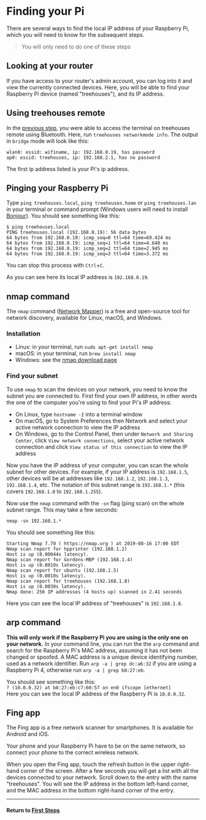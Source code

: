 # Finding your Pi

There are several ways to find the local IP address of your Raspberry Pi, which you will need to know for the subsequent steps.

> You will only need to do one of these steps

## Looking at your router

If you have access to your router's admin account, you can log into it and view the currently connected devices.  Here, you will be able to find your Raspberry Pi device (named "treehouses"), and its IP address.

## Using treehouses remote

In the [previous step](treehouses-remote.md), you were able to access the terminal on treehouses remote using Bluetooth.  Here, run `treehouses networkmode info`.  The output in `bridge` mode will look like this:
```
wlan0: essid: wifiname, ip: 192.168.0.19, has password
ap0: essid: treehouses, ip: 192.168.2.1, has no password
```
The first ip address listed is your Pi's ip address.


## Pinging your Raspberry Pi

Type `ping treehouses.local`, `ping treehouses.home` or `ping treehouses.lan` in your terminal or command prompt (Windows users will need to install [Bonjour](https://support.apple.com/kb/DL999?viewlocale=en_US&locale=en_US)). You should see something like this:
```
$ ping treehouses.local
PING treehouses.local (192.168.0.19): 56 data bytes
64 bytes from 192.168.0.19: icmp_seq=0 ttl=64 time=69.424 ms
64 bytes from 192.168.0.19: icmp_seq=1 ttl=64 time=4.640 ms
64 bytes from 192.168.0.19: icmp_seq=2 ttl=64 time=2.945 ms
64 bytes from 192.168.0.19: icmp_seq=3 ttl=64 time=3.372 ms
```
You can stop this process with `Ctrl`+`C`.

As you can see here its local IP address is `192.168.0.19`.

## nmap command

The `nmap` command ([Network Mapper](https://nmap.org)) is a free and open-source tool for network discovery, available for Linux, macOS, and Windows.

### Installation

- Linux: in your terminal, run `sudo apt-get install nmap`
- macOS: in your terminal, run `brew install nmap`
- Windows: see the [nmap download page](http://nmap.org/download.html)

### Find your subnet

To use `nmap` to scan the devices on your network, you need to know the subnet you are connected to. First find your own IP address, in other words the one of the computer you're using to find your Pi's IP address:

- On Linux, type `hostname -I` into a terminal window
- On macOS, go to System Preferences then Network and select your active network connection to view the IP address
- On Windows, go to the Control Panel, then under `Network and Sharing Center`, click `View network connections`, select your active network connection and click `View status of this connection` to view the IP address

Now you have the IP address of your computer, you can scan the whole subnet for other devices. For example, if your IP address is `192.168.1.5`, other devices will be at addresses like `192.168.1.2`, `192.168.1.3`, `192.168.1.4`, etc. The notation of this subnet range is `192.168.1.*` (this covers `192.168.1.0` to `192.168.1.255`).

Now use the `nmap` command with the `-sn` flag (ping scan) on the whole subnet range. This may take a few seconds:

`nmap -sn 192.168.1.*`

You should see something like this:
```
Starting Nmap 7.70 ( https://nmap.org ) at 2019-08-16 17:00 EDT
Nmap scan report for hpprinter (192.168.1.2)
Host is up (0.00044s latency).
Nmap scan report for Gordons-MBP (192.168.1.4)
Host is up (0.0010s latency).
Nmap scan report for ubuntu (192.168.1.5)
Host is up (0.0010s latency).
Nmap scan report for treehouses (192.168.1.8)
Host is up (0.0030s latency).
Nmap done: 256 IP addresses (4 hosts up) scanned in 2.41 seconds
```
Here you can see the local IP address of "treehouses" is `192.168.1.8`.

## arp command

**This will only work if the Raspberry Pi you are using is the only one on your network.**  In your command line, you can run the the `arp` command and search for the Raspberry Pi's MAC address, assuming it has not been changed or spoofed.  A MAC address is a unique device identifying number, used as a network identifier.  Run `arp -a | grep dc:a6:32` if you are using a Raspberry Pi 4, otherwise run `arp -a | grep b8:27:eb`.

You should see something like this:  
`? (10.0.0.32) at b8:27:eb:c7:60:57 on en0 ifscope [ethernet]`  
Here you can see the local IP address of the Raspberry Pi is `10.0.0.32`.

## Fing app

The Fing app is a free network scanner for smartphones. It is available for Android and iOS.

Your phone and your Raspberry Pi have to be on the same network, so connect your phone to the correct wireless network.

When you open the Fing app, touch the refresh button in the upper right-hand corner of the screen. After a few seconds you will get a list with all the devices connected to your network. Scroll down to the entry with the name "treehouses". You will see the IP address in the bottom left-hand corner, and the MAC address in the bottom right-hand corner of the entry.

---
#### Return to [First Steps](firststeps.md#Step_1_-_Installing_and_finding_your_Raspberry_Pi)
